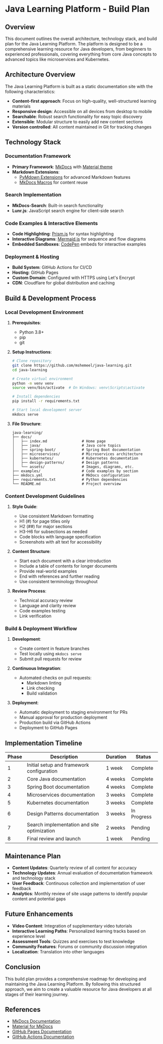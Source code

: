 # Java Learning Platform - Build Plan

## Overview

This document outlines the overall architecture, technology stack, and build plan for the Java Learning Platform. The platform is designed to be a comprehensive learning resource for Java developers, from beginners to experienced professionals, covering everything from core Java concepts to advanced topics like microservices and Kubernetes.

## Architecture Overview

The Java Learning Platform is built as a static documentation site with the following characteristics:

- **Content-first approach**: Focus on high-quality, well-structured learning materials
- **Responsive design**: Accessible on all devices from desktop to mobile
- **Searchable**: Robust search functionality for easy topic discovery
- **Extensible**: Modular structure to easily add new content sections
- **Version controlled**: All content maintained in Git for tracking changes

## Technology Stack

### Documentation Framework

- **Primary Framework**: [MkDocs](https://www.mkdocs.org/) with [Material theme](https://squidfunk.github.io/mkdocs-material/)
- **Markdown Extensions**: 
  - [PyMdown Extensions](https://facelessuser.github.io/pymdown-extensions/) for advanced Markdown features
  - [MkDocs Macros](https://mkdocs-macros-plugin.readthedocs.io/) for content reuse

### Search Implementation

- **MkDocs-Search**: Built-in search functionality
- **Lunr.js**: JavaScript search engine for client-side search

### Code Examples & Interactive Elements

- **Code Highlighting**: [Prism.js](https://prismjs.com/) for syntax highlighting
- **Interactive Diagrams**: [Mermaid.js](https://mermaid-js.github.io/mermaid/#/) for sequence and flow diagrams
- **Embedded Sandboxes**: [CodePen](https://codepen.io/) embeds for interactive examples

### Deployment & Hosting

- **Build System**: GitHub Actions for CI/CD
- **Hosting**: GitHub Pages
- **Custom Domain**: Configured with HTTPS using Let's Encrypt
- **CDN**: Cloudflare for global distribution and caching

## Build & Development Process

### Local Development Environment

1. **Prerequisites**:
   - Python 3.8+
   - pip
   - git

2. **Setup Instructions**:
   ```bash
   # Clone repository
   git clone https://github.com/mshemeel/java-learning.git
   cd java-learning
   
   # Create virtual environment
   python -m venv venv
   source venv/bin/activate  # On Windows: venv\Scripts\activate
   
   # Install dependencies
   pip install -r requirements.txt
   
   # Start local development server
   mkdocs serve
   ```

3. **File Structure**:
   ```
   java-learning/
   ├── docs/
   │   ├── index.md                # Home page
   │   ├── java/                   # Java core topics
   │   ├── spring-boot/            # Spring Boot documentation
   │   ├── microservices/          # Microservices architecture
   │   ├── kubernetes/             # Kubernetes documentation
   │   ├── design-patterns/        # Design patterns
   │   └── assets/                 # Images, diagrams, etc.
   ├── examples/                   # Code examples by section
   ├── mkdocs.yml                  # MkDocs configuration
   ├── requirements.txt            # Python dependencies
   └── README.md                   # Project overview
   ```

### Content Development Guidelines

1. **Style Guide**:
   - Use consistent Markdown formatting
   - H1 (#) for page titles only
   - H2 (##) for major sections
   - H3-H6 for subsections as needed
   - Code blocks with language specification
   - Screenshots with alt text for accessibility

2. **Content Structure**:
   - Start each document with a clear introduction
   - Include a table of contents for longer documents
   - Provide real-world examples
   - End with references and further reading
   - Use consistent terminology throughout

3. **Review Process**:
   - Technical accuracy review
   - Language and clarity review
   - Code examples testing
   - Link verification

### Build & Deployment Workflow

1. **Development**:
   - Create content in feature branches
   - Test locally using `mkdocs serve`
   - Submit pull requests for review

2. **Continuous Integration**:
   - Automated checks on pull requests:
     - Markdown linting
     - Link checking
     - Build validation

3. **Deployment**:
   - Automatic deployment to staging environment for PRs
   - Manual approval for production deployment
   - Production build via GitHub Actions
   - Deployment to GitHub Pages

## Implementation Timeline

| Phase | Description | Duration | Status |
|-------|-------------|----------|--------|
| 1 | Initial setup and framework configuration | 1 week | Complete |
| 2 | Core Java documentation | 4 weeks | Complete |
| 3 | Spring Boot documentation | 4 weeks | Complete |
| 4 | Microservices documentation | 3 weeks | Complete |
| 5 | Kubernetes documentation | 3 weeks | Complete |
| 6 | Design Patterns documentation | 3 weeks | In Progress |
| 7 | Search implementation and site optimization | 2 weeks | Pending |
| 8 | Final review and launch | 1 week | Pending |

## Maintenance Plan

- **Content Updates**: Quarterly review of all content for accuracy
- **Technology Updates**: Annual evaluation of documentation framework and technology stack
- **User Feedback**: Continuous collection and implementation of user feedback
- **Analytics**: Monthly review of site usage patterns to identify popular content and potential gaps

## Future Enhancements

- **Video Content**: Integration of supplementary video tutorials
- **Interactive Learning Paths**: Personalized learning tracks based on experience level
- **Assessment Tools**: Quizzes and exercises to test knowledge
- **Community Features**: Forums or community discussion integration
- **Localization**: Translation into other languages

## Conclusion

This build plan provides a comprehensive roadmap for developing and maintaining the Java Learning Platform. By following this structured approach, we aim to create a valuable resource for Java developers at all stages of their learning journey.

## References

- [MkDocs Documentation](https://www.mkdocs.org/)
- [Material for MkDocs](https://squidfunk.github.io/mkdocs-material/)
- [GitHub Pages Documentation](https://docs.github.com/en/pages)
- [GitHub Actions Documentation](https://docs.github.com/en/actions) 